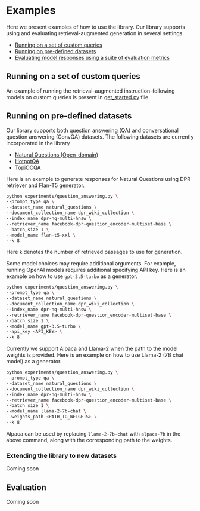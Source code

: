 # Examples
Here we present examples of how to use the library. Our library supports using and evaluating retrieval-augmented generation in several settings.

- [Running on a set of custom queries](#running-on-a-set-of-custom-queries)
- [Running on pre-defined datasets](#running-on-pre-defined-datasets)
- [Evaluating model responses using a suite of evaluation metrics](#evaluation)

## Running on a set of custom queries

An example of running the retrieval-augmented instruction-following models on custom queries is present in [get_started.py](get_started.py) file.

## Running on pre-defined datasets

Our library supports both question answering (QA) and conversational question answering (ConvQA) datasets. The following datasets are currently incorporated in the library
- [Natural Questions (Open-domain)](https://huggingface.co/datasets/nq_open)
- [HotpotQA](https://huggingface.co/datasets/hotpot_qa)
- [TopiOCQA](https://huggingface.co/datasets/McGill-NLP/TopiOCQA)

Here is an example to generate responses for Natural Questions using DPR retriever and Flan-T5 generator.
```bash
python experiments/question_answering.py \
--prompt_type qa \
--dataset_name natural_questions \
--document_collection_name dpr_wiki_collection \
--index_name dpr-nq-multi-hnsw \
--retriever_name facebook-dpr-question_encoder-multiset-base \
--batch_size 1 \
--model_name flan-t5-xxl \
--k 8
```

Here `k` denotes the number of retrieved passages to use for generation.

Some model choices may require additional arguments. For example, running OpenAI models requires additional specifying API key. Here is an example on how to use `gpt-3.5-turbo` as a generator.
```bash
python experiments/question_answering.py \
--prompt_type qa \
--dataset_name natural_questions \
--document_collection_name dpr_wiki_collection \
--index_name dpr-nq-multi-hnsw \
--retriever_name facebook-dpr-question_encoder-multiset-base \
--batch_size 1 \
--model_name gpt-3.5-turbo \
--api_key <API_KEY> \
--k 8
```

Currently we support Alpaca and Llama-2 when the path to the model weights is provided. Here is an example on how to use Llama-2 (7B chat model) as a generator.
```bash
python experiments/question_answering.py \
--prompt_type qa \
--dataset_name natural_questions \
--document_collection_name dpr_wiki_collection \
--index_name dpr-nq-multi-hnsw \
--retriever_name facebook-dpr-question_encoder-multiset-base \
--batch_size 1 \
--model_name llama-2-7b-chat \
--weights_path <PATH_TO_WEIGHTS> \
--k 8
```
Alpaca can be used by replacing `llama-2-7b-chat` with `alpaca-7b` in the above command, along with the corresponding path to the weights.

### Extending the library to new datasets
Coming soon

## Evaluation
Coming soon
